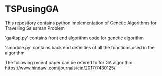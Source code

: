 # TSPusingGA
This repository contains python implementation of Genetic Algorithms for Travelling Salesman Problem

'ga4tsp.py' contains front end algorithm code for genetic algorithm

'smodule.py' contains back end definities of all the functions used in the algorithm

The following recent paper can be refered to for GA algorithm
https://www.hindawi.com/journals/cin/2017/7430125/
